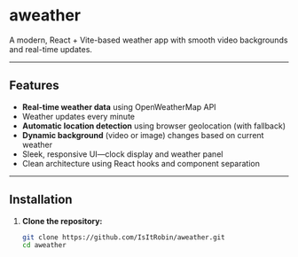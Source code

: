 # aweather

A modern, React + Vite-based weather app with smooth video backgrounds and real-time updates.

---

##  Features
-  **Real-time weather data** using OpenWeatherMap API
-  Weather updates every minute
-  **Automatic location detection** using browser geolocation (with fallback)
-  **Dynamic background** (video or image) changes based on current weather
-  Sleek, responsive UI—clock display and weather panel
-  Clean architecture using React hooks and component separation

---



##  Installation

1. **Clone the repository:**
   ```bash
   git clone https://github.com/IsItRobin/aweather.git
   cd aweather
